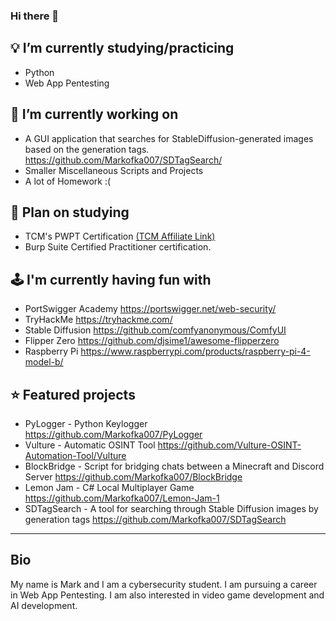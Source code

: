 ### Hi there 👋

## 💡 I’m currently studying/practicing
- Python
- Web App Pentesting

## 🧠 I’m currently working on
- A GUI application that searches for StableDiffusion-generated images based on the generation tags. https://github.com/Markofka007/SDTagSearch/
- Smaller Miscellaneous Scripts and Projects
- A lot of Homework :(

## 🌱 Plan on studying
- TCM's PWPT Certification [(TCM Affiliate Link)](https://academy.tcm-sec.com/?affcode=770707_hn58qs9_)
- Burp Suite Certified Practitioner certification.

## 🕹 I'm currently having fun with
- PortSwigger Academy https://portswigger.net/web-security/
- TryHackMe https://tryhackme.com/
- Stable Diffusion https://github.com/comfyanonymous/ComfyUI
- Flipper Zero https://github.com/djsime1/awesome-flipperzero
- Raspberry Pi https://www.raspberrypi.com/products/raspberry-pi-4-model-b/

## ⭐ Featured projects
- PyLogger - Python Keylogger https://github.com/Markofka007/PyLogger
- Vulture - Automatic OSINT Tool https://github.com/Vulture-OSINT-Automation-Tool/Vulture
- BlockBridge - Script for bridging chats between a Minecraft and Discord Server https://github.com/Markofka007/BlockBridge
- Lemon Jam - C# Local Multiplayer Game https://github.com/Markofka007/Lemon-Jam-1
- SDTagSearch - A tool for searching through Stable Diffusion images by generation tags https://github.com/Markofka007/SDTagSearch

---

## Bio
My name is Mark and I am a cybersecurity student. I am pursuing a career in Web App Pentesting. I am also interested in video game development and AI development.
